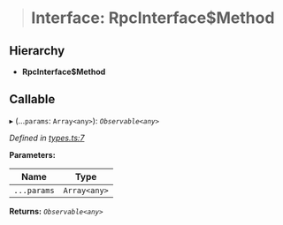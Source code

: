 > # Interface: RpcInterface$Method

## Hierarchy

* **RpcInterface$Method**

## Callable

▸ (...`params`: `Array<any>`): *`Observable<any>`*

*Defined in [types.ts:7](https://github.com/polkadot-js/api/blob/1a80bde/packages/rpc-core/src/types.ts#L7)*

**Parameters:**

Name | Type |
------ | ------ |
`...params` | `Array<any>` |

**Returns:** *`Observable<any>`*